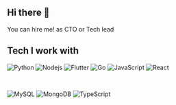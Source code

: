 ## Hi there 👋

You can hire me!
as CTO or Tech lead


## Tech I work with
![Python](https://img.shields.io/badge/python-3670A0?style=for-the-badge&logo=python&logoColor=ffdd54)
![Nodejs](https://img.shields.io/badge/Node.js-43853D?style=for-the-badge&logo=node.js&logoColor=white)
![Flutter](https://img.shields.io/badge/Flutter-02569B?style=for-the-badge&logo=flutter&logoColor=white)
![Go](https://img.shields.io/badge/Go-00ADD8?style=for-the-badge&logo=go&logoColor=white)
![JavaScript](https://img.shields.io/badge/JavaScript-F7DF1E?style=for-the-badge&logo=javascript&logoColor=black)
![React](https://shields.io/badge/react-black?logo=react&style=for-the-badge)

<br />

![MySQL](https://shields.io/badge/MySQL-lightgrey?logo=mysql&style=plastic&logoColor=white&labelColor=blue)
![MongoDB](https://img.shields.io/badge/-MongoDB-black?style=for-the-badge&logo=mongodb)
![TypeScript](https://img.shields.io/badge/-TypeScript-black?style=for-the-badge&logo=typescript)

